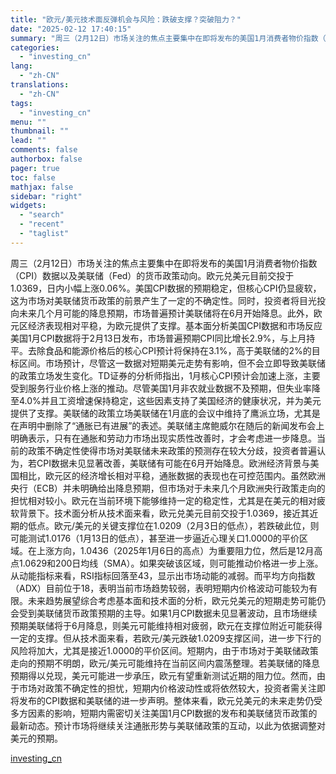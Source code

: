 ```yaml
---
title: "欧元/美元技术面反弹机会与风险：跌破支撑？突破阻力？"
date: "2025-02-12 17:40:15"
summary: "周三（2月12日）市场关注的焦点主要集中在即将发布的美国1月消费者物价指数（CPI）数据以及美联储（..."
categories:
  - "investing_cn"
lang:
  - "zh-CN"
translations:
  - "zh-CN"
tags:
  - "investing_cn"
menu: ""
thumbnail: ""
lead: ""
comments: false
authorbox: false
pager: true
toc: false
mathjax: false
sidebar: "right"
widgets:
  - "search"
  - "recent"
  - "taglist"
---
```


周三（2月12日）市场关注的焦点主要集中在即将发布的美国1月消费者物价指数（CPI）数据以及美联储（Fed）的货币政策动向。欧元兑美元目前交投于1.0369，日内小幅上涨0.06%。美国CPI数据的预期稳定，但核心CPI仍显疲软，这为市场对美联储货币政策的前景产生了一定的不确定性。同时，投资者将目光投向未来几个月可能的降息预期，市场普遍预计美联储将在6月开始降息。此外，欧元区经济表现相对平稳，为欧元提供了支撑。基本面分析美国CPI数据和市场反应美国1月CPI数据将于2月13日发布，市场普遍预期CPI同比增长2.9%，与上月持平。去除食品和能源价格后的核心CPI预计将保持在3.1%，高于美联储的2%的目标区间。市场预计，尽管这一数据对短期美元走势有影响，但不会立即导致美联储的政策立场发生变化。TD证券的分析师指出，1月核心CPI预计会加速上涨，主要受到服务行业价格上涨的推动。尽管美国1月非农就业数据不及预期，但失业率降至4.0%并且工资增速保持稳定，这些因素支持了美国经济的健康状况，并为美元提供了支撑。美联储的政策立场美联储在1月底的会议中维持了鹰派立场，尤其是在声明中删除了“通胀已有进展”的表述。美联储主席鲍威尔在随后的新闻发布会上明确表示，只有在通胀和劳动力市场出现实质性改善时，才会考虑进一步降息。当前的政策不确定性使得市场对美联储未来政策的预测存在较大分歧，投资者普遍认为，若CPI数据未见显著改善，美联储有可能在6月开始降息。欧洲经济背景与美国相比，欧元区的经济增长相对平稳，通胀数据的表现也在可控范围内。虽然欧洲央行（ECB）并未明确给出降息预期，但市场对于未来几个月欧洲央行政策走向的担忧相对较小。欧元在当前环境下能够维持一定的稳定性，尤其是在美元的相对疲软背景下。技术面分析从技术面来看，欧元兑美元目前交投于1.0369，接近其近期的低点。欧元/美元的关键支撑位在1.0209（2月3日的低点），若跌破此位，则可能测试1.0176（1月13日的低点），甚至进一步逼近心理关口1.0000的平价区域。在上涨方向，1.0436（2025年1月6日的高点）为重要阻力位，然后是12月高点1.0629和200日均线（SMA）。如果突破该区域，则可能推动价格进一步上涨。从动能指标来看，RSI指标回落至43，显示出市场动能的减弱。而平均方向指数（ADX）目前位于18，表明当前市场趋势较弱，表明短期内价格波动可能较为有限。未来趋势展望综合考虑基本面和技术面的分析，欧元兑美元的短期走势可能仍会受到美联储货币政策预期的主导。如果1月CPI数据未见显著波动，且市场继续预期美联储将于6月降息，则美元可能维持相对疲弱，欧元在支撑位附近可能获得一定的支撑。但从技术面来看，若欧元/美元跌破1.0209支撑区间，进一步下行的风险将加大，尤其是接近1.0000的平价区间。短期内，由于市场对于美联储政策走向的预期不明朗，欧元/美元可能维持在当前区间内震荡整理。若美联储的降息预期得以兑现，美元可能进一步承压，欧元有望重新测试近期的阻力位。然而，由于市场对政策不确定性的担忧，短期内价格波动性或将依然较大，投资者需关注即将发布的CPI数据和美联储的进一步声明。整体来看，欧元兑美元的未来走势仍受多方因素的影响，短期内需密切关注美国1月CPI数据的发布和美联储货币政策的最新动态。预计市场将继续关注通胀形势与美联储政策的互动，以此为依据调整对美元的预期。

[investing_cn](https://cn.investing.com/news/forex-news/article-2667708)
